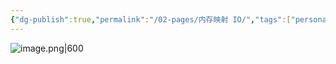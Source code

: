 ```yaml
---
{"dg-publish":true,"permalink":"/02-pages/内存映射 IO/","tags":["personal/blog","计算机组成原理/IO","os/IO"]}
---
```


![image.png|600](https://yelanyanyu-img-bed.oss-cn-hangzhou.aliyuncs.com/img/blog/2024/08/20240805221539.png)
